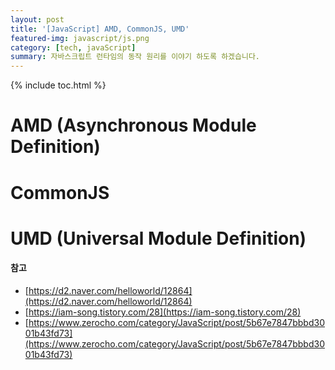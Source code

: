 ```yaml
---
layout: post
title: '[JavaScript] AMD, CommonJS, UMD'
featured-img: javascript/js.png
category: [tech, javaScript]
summary: 자바스크립트 런타임의 동작 원리를 이야기 하도록 하겠습니다.
---
```

{% include toc.html %}

# AMD (Asynchronous Module Definition)

# CommonJS

# UMD (Universal Module Definition)

#### 참고
- [https://d2.naver.com/helloworld/12864](https://d2.naver.com/helloworld/12864)
- [https://iam-song.tistory.com/28](https://iam-song.tistory.com/28)
- [https://www.zerocho.com/category/JavaScript/post/5b67e7847bbbd3001b43fd73](https://www.zerocho.com/category/JavaScript/post/5b67e7847bbbd3001b43fd73)